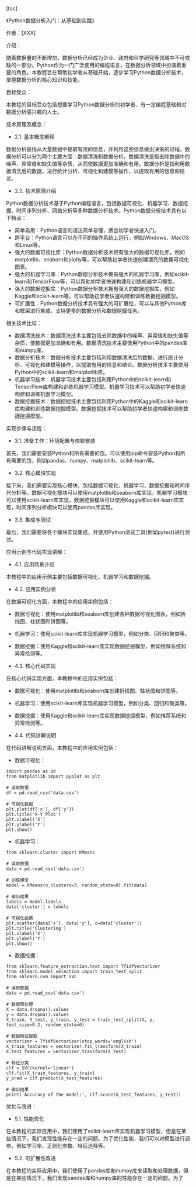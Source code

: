 
[toc]                    
                
                
《Python数据分析入门：从基础到实践》

作者：[XXX]

介绍：

随着数据量的不断增加，数据分析已经成为企业、政府和科学研究等领域中不可或缺的一部分。Python作为一门广泛使用的编程语言，在数据分析领域中扮演着重要的角色。本教程旨在帮助初学者从基础开始，逐步学习Python数据分析技术，掌握数据分析的核心知识和技能。

目标受众：

本教程的目标受众包括想要学习Python数据分析的初学者、有一定编程基础和对数据分析感兴趣的人士。

技术原理及概念：

- 2.1. 基本概念解释

数据分析是指从大量数据中提取有用的信息，并利用这些信息做出决策的过程。数据分析可以分为两个主要方面：数据清洗和数据分析。数据清洗是指去除数据中的噪声、异常值和缺失值等杂质，从而使数据更加准确和有用。数据分析是指利用数据清洗后的数据，进行统计分析、可视化和建模等操作，以提取有用的信息和结论。

- 2.2. 技术原理介绍

Python数据分析技术基于Python编程语言，包括数据可视化、机器学习、数据挖掘、时间序列分析、网络分析等多种数据分析技术。Python数据分析技术具有以下特点：

- 简单易用：Python语言的语法简单易懂，适合初学者快速入门。
- 跨平台：Python语言可以在不同的操作系统上运行，例如Windows、MacOS和Linux等。
- 强大的数据可视化库：Python数据分析技术拥有强大的数据可视化库，例如matplotlib、seaborn和plotly等，可以帮助初学者快速创建漂亮的数据可视化图表。
- 强大的机器学习库：Python数据分析技术拥有强大的机器学习库，例如scikit-learn和TensorFlow等，可以帮助初学者快速构建和训练机器学习模型。
- 强大的数据挖掘库：Python数据分析技术拥有强大的数据挖掘库，例如Kaggle和scikit-learn等，可以帮助初学者快速构建和训练数据挖掘模型。
- 可扩展性：Python数据分析技术具有强大的可扩展性，可以与其他Python库和框架进行集成，支持更多的数据分析和数据挖掘任务。

相关技术比较：

- 数据清洗技术：数据清洗技术主要包括去除数据中的噪声、异常值和缺失值等杂质，使数据更加准确和有用。数据清洗技术主要使用Python中的pandas库和numpy库。
- 数据分析技术：数据分析技术主要包括利用数据清洗后的数据，进行统计分析、可视化和建模等操作，以提取有用的信息和结论。数据分析技术主要使用Python中的scikit-learn和matplotlib库。
- 机器学习技术：机器学习技术主要包括利用Python中的scikit-learn和TensorFlow库构建和训练机器学习模型。机器学习技术可以帮助初学者快速构建和训练机器学习模型。
- 数据挖掘技术：数据挖掘技术主要包括利用Python中的Kaggle和scikit-learn库构建和训练数据挖掘模型。数据挖掘技术可以帮助初学者快速构建和训练数据挖掘模型。

实现步骤与流程：

- 3.1. 准备工作：环境配置与依赖安装

首先，我们需要安装Python和所有需要的包。可以使用pip命令安装Python和所有需要的包，例如pandas、numpy、matplotlib、scikit-learn等。

- 3.2. 核心模块实现

接下来，我们需要实现核心模块，包括数据可视化、机器学习、数据挖掘和时间序列分析等。数据可视化模块可以使用matplotlib和seaborn库实现，机器学习模块可以使用scikit-learn库实现，数据挖掘模块可以使用Kaggle和scikit-learn库实现，时间序列分析模块可以使用pandas库实现。

- 3.3. 集成与测试

最后，我们需要将各个模块实现集成，并使用Python测试工具(例如pytest)进行测试。

应用示例与代码实现讲解：

- 4.1. 应用场景介绍

本教程中的应用示例主要包括数据可视化、机器学习和数据挖掘。

- 4.2. 应用实例分析

在数据可视化方面，本教程中的应用实例包括：

- 数据可视化：使用matplotlib和seaborn库创建各种数据可视化图表，例如折线图、柱状图和饼图等。
- 机器学习：使用scikit-learn库实现机器学习模型，例如分类、回归和聚类等。
- 数据挖掘：使用Kaggle和scikit-learn库实现数据挖掘模型，例如推荐系统和异常检测等。

- 4.3. 核心代码实现

在核心代码实现方面，本教程中的应用实例包括：

- 数据可视化：使用matplotlib和seaborn库创建折线图、柱状图和饼图等。
- 机器学习：使用scikit-learn库实现机器学习模型，例如分类、回归和聚类等。
- 数据挖掘：使用Kaggle和scikit-learn库实现数据挖掘模型，例如推荐系统和异常检测等。

- 4.4. 代码讲解说明

在代码讲解说明方面，本教程中的应用实例包括：

- 数据可视化：

```
import pandas as pd
from matplotlib import pyplot as plt

# 读取数据
df = pd.read_csv('data.csv')

# 可视化数据
plt.plot(df['x'], df['y'])
plt.title('X-Y Plot')
plt.xlabel('X')
plt.ylabel('Y')
plt.show()
```

- 机器学习：

```
from sklearn.cluster import KMeans

# 读取数据
data = pd.read_csv('data.csv')

# 训练模型
model = KMeans(n_clusters=3, random_state=0).fit(data)

# 输出结果
labels = model.labels_
data['cluster'] = labels

# 可视化结果
plt.scatter(data['x'], data['y'], c=data['cluster'])
plt.title('Clustering')
plt.xlabel('X')
plt.ylabel('Y')
plt.show()
```

- 数据挖掘：

```
from sklearn.feature_extraction.text import TfidfVectorizer
from sklearn.model_selection import train_test_split
from sklearn.svm import SVC

# 读取数据
data = pd.read_csv('data.csv')

# 数据预处理
X = data.dropna().values
y = data.dropna().values
X_train, X_test, y_train, y_test = train_test_split(X, y, test_size=0.2, random_state=0)

# 数据特征提取
vectorizer = TfidfVectorizer(stop_words='english')
X_train_features = vectorizer.fit_transform(X_train)
X_test_features = vectorizer.transform(X_test)

# 特征分类
clf = SVC(kernel='linear')
clf.fit(X_train_features, y_train)
y_pred = clf.predict(X_test_features)

# 输出结果
print('Accuracy of the model:', clf.score(X_test_features, y_test))
```

优化与改进：

- 5.1. 性能优化

在本教程的实际应用中，我们使用了scikit-learn库实现机器学习模型，但是在某些情况下，我们发现性能存在一定的问题。为了优化性能，我们可以对模型进行调参，例如学习率、正则化参数、特征选择等。

- 5.2. 可扩展性改进

在本教程的实际应用中，我们使用了pandas库和numpy库来读取和处理数据，但是在某些情况下，我们发现pandas库和numpy库的性能存在一定的问题。为了

